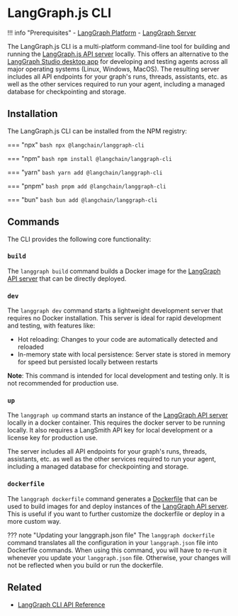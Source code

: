 # LangGraph.js CLI

!!! info "Prerequisites"
    - [LangGraph Platform](./langgraph_platform.md)
    - [LangGraph Server](./langgraph_server.md)

The LangGraph.js CLI is a multi-platform command-line tool for building and running the [LangGraph.js API server](./langgraph_server.md) locally. This offers an alternative to the [LangGraph Studio desktop app](./langgraph_studio.md) for developing and testing agents across all major operating systems (Linux, Windows, MacOS). The resulting server includes all API endpoints for your graph's runs, threads, assistants, etc. as well as the other services required to run your agent, including a managed database for checkpointing and storage.

## Installation

The LangGraph.js CLI can be installed from the NPM registry:

=== "npx"
    ```bash
    npx @langchain/langgraph-cli
    ```

=== "npm"
    ```bash
    npm install @langchain/langgraph-cli
    ```

=== "yarn"
    ```bash
    yarn add @langchain/langgraph-cli
    ```

=== "pnpm"
    ```bash
    pnpm add @langchain/langgraph-cli
    ```

=== "bun"
    ```bash
    bun add @langchain/langgraph-cli
    ```

## Commands

The CLI provides the following core functionality:

### `build`

The `langgraph build` command builds a Docker image for the [LangGraph API server](./langgraph_server.md) that can be directly deployed.

### `dev`

The `langgraph dev` command starts a lightweight development server that requires no Docker installation. This server is ideal for rapid development and testing, with features like:

- Hot reloading: Changes to your code are automatically detected and reloaded
- In-memory state with local persistence: Server state is stored in memory for speed but persisted locally between restarts

**Note**: This command is intended for local development and testing only. It is not recommended for production use.

### `up`

The `langgraph up` command starts an instance of the [LangGraph API server](./langgraph_server.md) locally in a docker container. This requires the docker server to be running locally. It also requires a LangSmith API key for local development or a license key for production use.

The server includes all API endpoints for your graph's runs, threads, assistants, etc. as well as the other services required to run your agent, including a managed database for checkpointing and storage.

### `dockerfile`

The `langgraph dockerfile` command generates a [Dockerfile](https://docs.docker.com/reference/dockerfile/) that can be used to build images for and deploy instances of the [LangGraph API server](./langgraph_server.md). This is useful if you want to further customize the dockerfile or deploy in a more custom way.


??? note "Updating your langgraph.json file"
    The `langgraph dockerfile` command translates all the configuration in your `langgraph.json` file into Dockerfile commands. When using this command, you will have to re-run it whenever you update your `langgraph.json` file. Otherwise, your changes will not be reflected when you build or run the dockerfile.

## Related

- [LangGraph CLI API Reference](/langgraphjs/cloud/reference/cli/)
